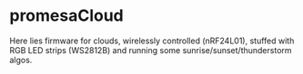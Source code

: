 # promesaCloud
Here lies firmware for clouds, wirelessly controlled (nRF24L01), stuffed with RGB LED strips (WS2812B) and running some sunrise/sunset/thunderstorm algos.
